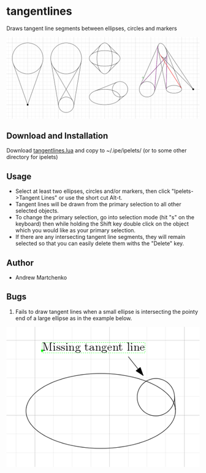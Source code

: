 # tangentlines

Draws tangent line segments between ellipses, circles and markers

![examples](example_1.png)

## Download and Installation

Download [tangentlines.lua](tangentlines.lua) and copy to ~/.ipe/ipelets/ (or to some other directory for ipelets)

## Usage

* Select at least two ellipses, circles and/or markers, then click "Ipelets->Tangent Lines" or use the short cut Alt-t.
* Tangent lines will be drawn from the primary selection to all other selected objects.
* To change the primary selection, go into selection mode (hit "s" on the keyboard) then while holding the Shift key double click on the object which you would like as your primary selection.
* If there are any intersecting tangent line segments, they will remain selected so that you can easily delete them withs the "Delete" key.

## Author

* Andrew Martchenko

## Bugs

1. Fails to draw tangent lines when a small ellipse is intersecting the pointy end of a large ellipse as in the example below.

![examples](bug_1.png)
